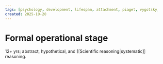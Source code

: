 ```yaml
---
tags: [psychology, development, lifespan, attachment, piaget, vygotsky, adolescence, adulthood, aging, morality]
created: 2025-10-20
---
```

# Formal operational stage

12+ yrs; abstract, hypothetical, and [[Scientific reasoning|systematic]] reasoning.
